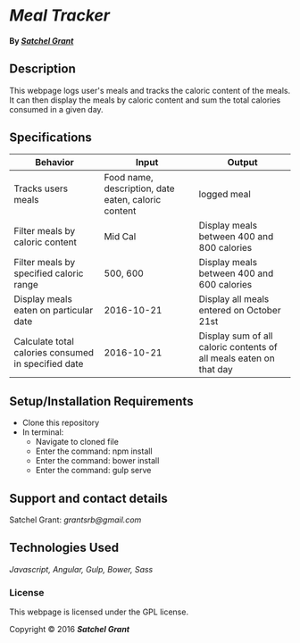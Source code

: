 # _Meal Tracker_

#### By _[**Satchel Grant**](https://github.com/grantsrb)_

## Description

This webpage logs user's meals and tracks the caloric content of the meals. It can then display the meals by caloric content and sum the total calories consumed in a given day.

## Specifications

| Behavior | Input | Output |
|----------|-------|--------|
| Tracks users meals | Food name, description, date eaten, caloric content | logged meal |
| Filter meals by caloric content | Mid Cal | Display meals between 400 and 800 calories |
| Filter meals by specified caloric range | 500, 600 | Display meals between 400 and 600 calories |
| Display meals eaten on particular date | 2016-10-21 | Display all meals entered on October 21st |
| Calculate total calories consumed in specified date | 2016-10-21 | Display sum of all caloric contents of all meals eaten on that day |

## Setup/Installation Requirements

* Clone this repository
* In terminal:
  * Navigate to cloned file
  * Enter the command: npm install
  * Enter the command: bower install
  * Enter the command: gulp serve

## Support and contact details

Satchel Grant: _grantsrb@gmail.com_

## Technologies Used

_Javascript,
Angular,
Gulp,
Bower,
Sass_

### License

This webpage is licensed under the GPL license.

Copyright &copy; 2016 **_Satchel Grant_**
